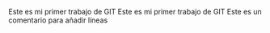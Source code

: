 Este es mi primer trabajo de GIT
Este es mi primer trabajo de GIT
Este es un comentario para añadir líneas
